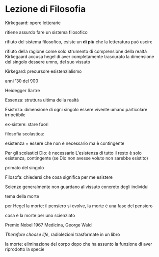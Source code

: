# Lezione di Filosofia

Kirkegaard: opere letterarie

ritiene assurdo fare un sistema filosofico

rifiuto del sistema filosofico, esiste un **di più** che la letteratura può uscire

rifiuto della ragione come solo strumento di comprensione della realtà
Kirkegaard accusa hegel di aver completamente trascurato la dimensione del singolo dessere umno, del suo vissuto


Kirkegard: precursore esistenzialismo

anni '30 del 900


Heidegger
Sartre


Essenza: struttura ultima della realtà

Esistnza: dimensione di ogni singolo essere vivente umano particolare irripetibile



ex-sistere: stare fuori

filosofia scolastica:

esistenza = essere che non è necessario ma è contingente

Per gli scolastici
Dio: è necessario
L'esistenza di tutto il resto è solo esistenza, contingente (se Dio non avesse voluto non sarebbe esistito)


primato del singolo

Filosofa: chiedersi che cosa significa per me esistere

Scienze generalmente non guardano al vissuto concreto degli individui

tema della morte

per Hegel la morte:
il pensiero si evolve, la morte è una fase del pensiero

cosa è la morte per uno scienziato

Premio Nobel 1967 Medicina, George Wald

_Therefore choose life_, radiolezioni trasformate in un libro

la morte: eliminazione del corpo dopo che ha assunto la funzione di aver riprodotto la specie


<!--stackedit_data:
eyJoaXN0b3J5IjpbMjYyNjk5MjIyLDY3NTQyOTYyNiwtMTIxMD
AxOTc4NywtNDYxNTczNzIwLDIxMzg3OTUyMDldfQ==
-->
